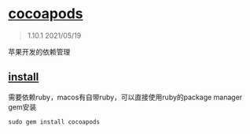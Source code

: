 # [cocoapods](https://cocoapods.org/)

> 1.10.1 2021/05/19

苹果开发的依赖管理

## [install]()

需要依赖ruby，macos有自带ruby，可以直接使用ruby的package manager gem安装

`sudo gem install cocoapods`
